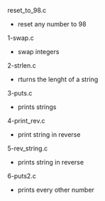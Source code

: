 reset_to_98.c
* reset any number to 98

1-swap.c
* swap integers

2-strlen.c
* rturns the lenght of a string

3-puts.c
* prints strings

4-print_rev.c
* print string in reverse

5-rev_string.c
* prints string in reverse

6-puts2.c
* prints every other number


